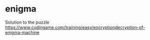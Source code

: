 # enigma
Solution to the puzzle https://www.codingame.com/training/easy/encryptiondecryption-of-enigma-machine